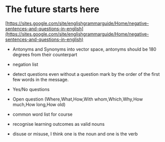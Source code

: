 # The future starts here

[https://sites.google.com/site/englishgrammarguide/Home/negative-sentences-and-questions-in-english](https://sites.google.com/site/englishgrammarguide/Home/negative-sentences-and-questions-in-english)

* Antonyms and Synonyms into vector space, antonyms should be 180 degrees from their counterpart
* negation list
* detect questions even without a question mark by the order of the first few words in the message.
* Yes/No questions 
* Open question (Where,What,How,With whom,Which,Why,How much,How long,How old)
* common word list for course
* recognise learning outcomes as valid nouns


* disuse or misuse, I think one is the noun and one is the verb